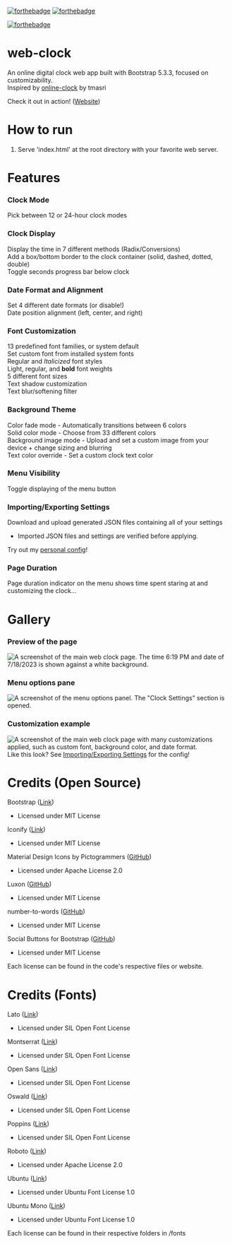 [![forthebadge](https://forthebadge.com/images/badges/made-with-javascript.svg)](https://forthebadge.com)
[![forthebadge](https://forthebadge.com/images/badges/uses-html.svg)](https://forthebadge.com)

[![forthebadge](https://forthebadge.com/images/badges/gluten-free.svg)](https://forthebadge.com)

# web-clock
 An online digital clock web app built with Bootstrap 5.3.3, focused on customizability.  
 Inspired by [online-clock](https://github.com/tmasri/online-clock) by tmasri
 
 Check it out in action! ([Website](https://online-clock.pages.dev))

# How to run
1. Serve 'index.html' at the root directory with your favorite web server.

# Features

### Clock Mode
 Pick between 12 or 24-hour clock modes
### Clock Display
 Display the time in 7 different methods (Radix/Conversions)  
 Add a box/bottom border to the clock container (solid, dashed, dotted, double)  
 Toggle seconds progress bar below clock
### Date Format and Alignment
 Set 4 different date formats (or disable!)  
 Date position alignment (left, center, and right)
### Font Customization
 13 predefined font families, or system default  
 Set custom font from installed system fonts  
 Regular and _Italicized_ font styles  
 Light, regular, and **bold** font weights  
 5 different font sizes  
 Text shadow customization  
 Text blur/softening filter
### Background Theme
 Color fade mode - Automatically transitions between 6 colors  
 Solid color mode - Choose from 33 different colors  
 Background image mode - Upload and set a custom image from your device + change sizing and blurring  
 Text color override - Set a custom clock text color
### Menu Visibility
 Toggle displaying of the menu button
### Importing/Exporting Settings
 Download and upload generated JSON files containing all of your settings  
 - Imported JSON files and settings are verified before applying.

 Try out my [personal config](assets/usdonlineclock-preset.json)!  
### Page Duration
 Page duration indicator on the menu shows time spent staring at and customizing the clock...
 
# Gallery
### Preview of the page  
 ![A screenshot of the main web clock page. The time 6:19 PM and date of 7/18/2023 is shown against a white background.](/assets/images/main.png)  
### Menu options pane
 ![A screenshot of the menu options panel. The "Clock Settings" section is opened.](/assets/images/menu.png)  
### Customization example
 ![A screenshot of the main web clock page with many customizations applied, such as custom font, background color, and date format.](/assets/images/customizable.png)  
 Like this look? See [Importing/Exporting Settings](https://github.com/iKarTehFox/web-clock#importingexporting-settings) for the config!
 
# Credits (Open Source)
 
 Bootstrap ([Link](https://getbootstrap.com/))
 - Licensed under MIT License
 
 Iconify ([Link](https://iconify.design))
 - Licensed under MIT License
 
 Material Design Icons by Pictogrammers ([GitHub](https://github.com/Templarian/MaterialDesign))
 - Licensed under Apache License 2.0
 
 Luxon ([GitHub](https://github.com/moment/luxon))
 - Licensed under MIT License
 
 number-to-words ([GitHub](https://github.com/marlun78/number-to-words))
 - Licensed under MIT License
 
 Social Buttons for Bootstrap ([GitHub](https://github.com/lipis/bootstrap-social))
 - Licensed under MIT License
 
 Each license can be found in the code's respective files or website.
 
# Credits (Fonts)
 
 Lato ([Link](https://fonts.google.com/specimen/Lato))
 - Licensed under SIL Open Font License
 
 Montserrat ([Link](https://fonts.google.com/specimen/Montserrat))
 - Licensed under SIL Open Font License
 
 Open Sans ([Link](https://fonts.google.com/specimen/Open+Sans))
 - Licensed under SIL Open Font License
 
 Oswald ([Link](https://fonts.google.com/specimen/Oswald))
 - Licensed under SIL Open Font License
 
 Poppins ([Link](https://fonts.google.com/specimen/Poppins))
 - Licensed under SIL Open Font License
 
 Roboto ([Link](https://fonts.google.com/specimen/Roboto))
 - Licensed under Apache License 2.0
 
 Ubuntu ([Link](https://fonts.google.com/specimen/Ubuntu))
 - Licensed under Ubuntu Font License 1.0
 
 Ubuntu Mono ([Link](https://fonts.google.com/specimen/Ubuntu+Mono))
 - Licensed under Ubuntu Font License 1.0
 
 Each license can be found in their respective folders in /fonts
